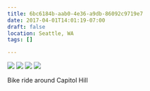 ```yaml
---
title: 6bc6184b-aab0-4e36-a9db-86092c9719e7
date: 2017-04-01T14:01:19-07:00
draft: false
location: Seattle, WA
tags: []

---
```




![](https://d17enza3bfujl8.cloudfront.net/DSCF6820.jpg)
![](https://d17enza3bfujl8.cloudfront.net/DSCF6833.jpg)
![](https://d17enza3bfujl8.cloudfront.net/DSCF6836.jpg)
![](https://d17enza3bfujl8.cloudfront.net/DSCF6817.jpg)

Bike ride around Capitol Hill<br>


